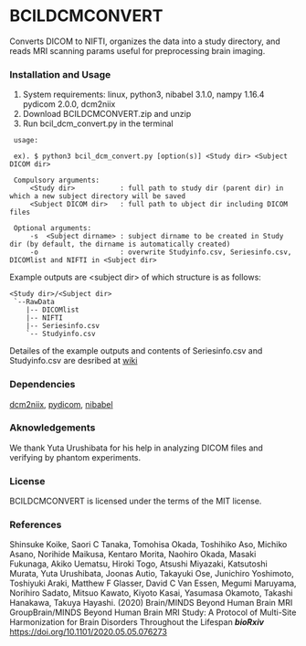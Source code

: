# BCILDCMCONVERT

Converts DICOM to NIFTI, organizes the data into a study directory, and reads MRI scanning params useful for preprocessing brain imaging.

### Installation and Usage
1. System requirements: linux, python3, nibabel 3.1.0, nampy 1.16.4 pydicom 2.0.0, dcm2niix
2. Download BCILDCMCONVERT.zip and unzip
3. Run bcil_dcm_convert.py in the terminal

``` 
 usage:
 
 ex). $ python3 bcil_dcm_convert.py [option(s)] <Study dir> <Subject DICOM dir>
 
 Compulsory arguments:
     <Study dir>           : full path to study dir (parent dir) in which a new subject directory will be saved
     <Subject DICOM dir>   : full path to ubject dir including DICOM files 
 
 Optional arguments:
     -s  <Subject dirname> : subject dirname to be created in Study dir (by default, the dirname is automatically created)
     -o                    : overwrite Studyinfo.csv, Seriesinfo.csv, DICOMlist and NIFTI in <Subject dir>
```

Example outputs are \<subject dir\> of which structure is as follows:

```
<Study dir>/<Subject dir>  
 `--RawData  
    |-- DICOMlist   
    |-- NIFTI  
    |-- Seriesinfo.csv  
    `-- Studyinfo.csv  
```

Detailes of the example outputs and contents of Seriesinfo.csv and Studyinfo.csv are desribed at [wiki][]

[wiki]: https://github.com/RIKEN-BCIL/BCILDCMCONVERT/wiki "wiki"


### Dependencies
[dcm2niix][], [pydicom][], [nibabel][]

### Aknowledgements
We thank Yuta Urushibata for his help in analyzing DICOM files and verifying by phantom experiments.

### License
BCILDCMCONVERT is licensed under the terms of the MIT license.

[dcm2niix]: https://github.com/rordenlab/dcm2niix "dcm2niix"
[pydicom]: https://github.com/pydicom/pydicom "pydicom"
[nibabel]: https://github.com/nipy/nibabel "nibabel"

### References
Shinsuke Koike, Saori C Tanaka, Tomohisa Okada, Toshihiko Aso, Michiko Asano, Norihide Maikusa, Kentaro Morita, Naohiro Okada, Masaki Fukunaga, Akiko Uematsu, Hiroki Togo, Atsushi Miyazaki, Katsutoshi Murata, Yuta Urushibata, Joonas Autio, Takayuki Ose, Junichiro Yoshimoto, Toshiyuki Araki, Matthew F Glasser, David C Van Essen, Megumi Maruyama, Norihiro Sadato, Mitsuo Kawato, Kiyoto Kasai, Yasumasa Okamoto, Takashi Hanakawa, Takuya Hayashi. (2020) Brain/MINDS Beyond Human Brain MRI GroupBrain/MINDS Beyond Human Brain MRI Study: A Protocol of Multi-Site Harmonization for Brain Disorders Throughout the Lifespan _**bioRxiv**_  
https://doi.org/10.1101/2020.05.05.076273

